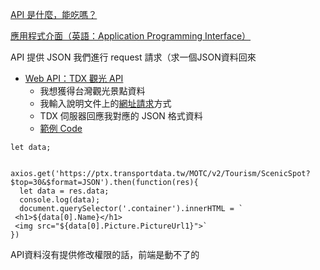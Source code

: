[API 是什麼，能吃嗎？](https://hackmd.io/NnnTQ3gLQIagIsqsp9CiQQ)

[應用程式介面（英語：Application Programming Interface）](https://zh.wikipedia.org/wiki/%E5%BA%94%E7%94%A8%E7%A8%8B%E5%BA%8F%E6%8E%A5%E5%8F%A3)

API 提供 JSON
我們進行 request 請求（求一個JSON資料回來

-   [Web API：TDX 觀光 API](https://tdx.transportdata.tw/api-service/swagger)
    -   我想獲得台灣觀光景點資料
    -   我輸入說明文件上的[網址請求](https://ptx.transportdata.tw/MOTC/v2/Tourism/ScenicSpot?$top=30&$format=JSON)方式
    -   TDX 伺服器回應我對應的 JSON 格式資料
    -   [範例 Code](https://codepen.io/hexschool/pen/dyRjQRW?editors=1010)

```
let data;


axios.get('https://ptx.transportdata.tw/MOTC/v2/Tourism/ScenicSpot?$top=30&$format=JSON').then(function(res){
  let data = res.data;
  console.log(data); 
  document.querySelector('.container').innerHTML = `
 <h1>${data[0].Name}</h1>
 <img src="${data[0].Picture.PictureUrl1}">` 
})

```

API資料沒有提供修改權限的話，前端是動不了的